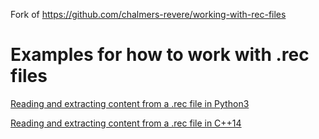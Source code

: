 Fork of https://github.com/chalmers-revere/working-with-rec-files

# Examples for how to work with .rec files

[Reading and extracting content from a .rec file in Python3](https://github.com/chalmers-revere/working-with-rec-files/tree/master/python3)

[Reading and extracting content from a .rec file in C++14](https://github.com/chalmers-revere/working-with-rec-files/tree/master/cpp)
